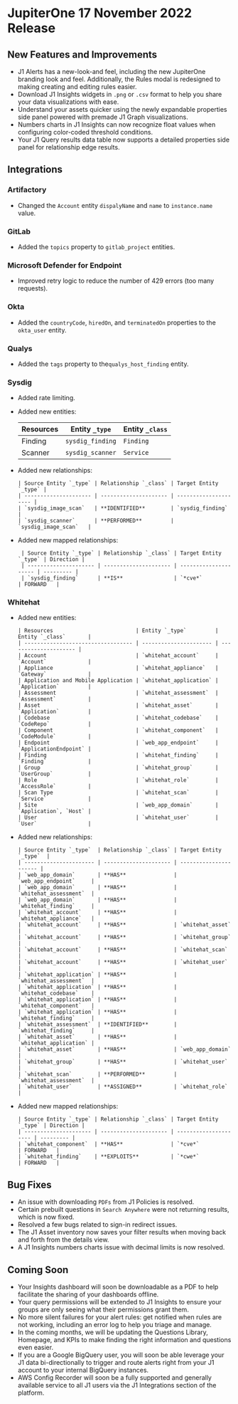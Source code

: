 # JupiterOne 17 November 2022 Release

## New Features and Improvements

-  J1 Alerts has a new-look-and feel, including the new  JupiterOne branding look and feel. Additionally, the Rules modal is redesigned to making creating and editing rules easier. 
-  Download J1 Insights widgets in `.png` or `.csv` format to help you share your data visualizations with ease. 
-  Understand your assets quicker using the newly expandable properties side panel powered with premade J1 Graph visualizations. 
-  Numbers charts in J1 Insights can now recognize float values when configuring color-coded threshold conditions. 
-  Your J1 Query results data table now supports a detailed properties side panel for relationship edge results. 

## Integrations

### Artifactory
  - Changed the  `Account` entity `dispalyName` and `name` to `instance.name` value.

### GitLab
  - Added the  `topics` property to `gitlab_project` entities.

### Microsoft Defender for Endpoint
  - Improved retry logic to reduce the number of 429 errors (too many requests).

### Okta
  - Added the `countryCode`, `hiredOn`, and `terminatedOn` properties to the `okta_user` entity.

### Qualys
  - Added the `tags` property to the`qualys_host_finding` entity.

### Sysdig
  - Added rate limiting.
  - Added new entities:

      | Resources | Entity `_type`   | Entity `_class` |
      | --------- | ---------------- | --------------- |
      | Finding   | `sysdig_finding` | `Finding`       |
      | Scanner   | `sysdig_scanner` | `Service`       |

- Added new relationships:


      | Source Entity `_type` | Relationship `_class` | Target Entity `_type` |
      | --------------------- | --------------------- | --------------------- |
      | `sysdig_image_scan`   | **IDENTIFIED**        | `sysdig_finding`      |
      | `sysdig_scanner`      | **PERFORMED**         | `sysdig_image_scan`   |

- Added new mapped relationships:


       | Source Entity `_type` | Relationship `_class` | Target Entity `_type` | Direction |
       | --------------------- | --------------------- | --------------------- | --------- |
       | `sysdig_finding`      | **IS**                | `*cve*`               | FORWARD   |

### Whitehat
-   Added new entities:


        | Resources                          | Entity `_type`         | Entity `_class`       |
        | ---------------------------------- | ---------------------- | --------------------- |
        | Account                            | `whitehat_account`     | `Account`             |
        | Appliance                          | `whitehat_appliance`   | `Gateway`             |
        | Application and Mobile Application | `whitehat_application` | `Application`         |
        | Assessment                         | `whitehat_assessment`  | `Assessment`          |
        | Asset                              | `whitehat_asset`       | `Application`         |
        | Codebase                           | `whitehat_codebase`    | `CodeRepo`            |
        | Component                          | `whitehat_component`   | `CodeModule`          |
        | Endpoint                           | `web_app_endpoint`     | `ApplicationEndpoint` |
        | Finding                            | `whitehat_finding`     | `Finding`             |
        | Group                              | `whitehat_group`       | `UserGroup`           |
        | Role                               | `whitehat_role`        | `AccessRole`          |
        | Scan Type                          | `whitehat_scan`        | `Service`             |
        | Site                               | `web_app_domain`       | `Application`, `Host` |
        | User                               | `whitehat_user`        | `User`                |

-   Added new relationships:


        | Source Entity `_type`  | Relationship `_class` | Target Entity `_type`  |
        | ---------------------- | --------------------- | ---------------------- |
        | `web_app_domain`       | **HAS**               | `web_app_endpoint`     |
        | `web_app_domain`       | **HAS**               | `whitehat_assessment`  |
        | `web_app_domain`       | **HAS**               | `whitehat_finding`     |
        | `whitehat_account`     | **HAS**               | `whitehat_appliance`   |
        | `whitehat_account`     | **HAS**               | `whitehat_asset`       |
        | `whitehat_account`     | **HAS**               | `whitehat_group`       |
        | `whitehat_account`     | **HAS**               | `whitehat_scan`        |
        | `whitehat_account`     | **HAS**               | `whitehat_user`        |
        | `whitehat_application` | **HAS**               | `whitehat_assessment`  |
        | `whitehat_application` | **HAS**               | `whitehat_codebase`    |
        | `whitehat_application` | **HAS**               | `whitehat_component`   |
        | `whitehat_application` | **HAS**               | `whitehat_finding`     |
        | `whitehat_assessment`  | **IDENTIFIED**        | `whitehat_finding`     |
        | `whitehat_asset`       | **HAS**               | `whitehat_application` |
        | `whitehat_asset`       | **HAS**               | `web_app_domain`       |
        | `whitehat_group`       | **HAS**               | `whitehat_user`        |
        | `whitehat_scan`        | **PERFORMED**         | `whitehat_assessment`  |
        | `whitehat_user`        | **ASSIGNED**          | `whitehat_role`        |

-   Added new mapped relationships:


        | Source Entity `_type` | Relationship `_class` | Target Entity `_type` | Direction |
        | --------------------- | --------------------- | --------------------- | --------- |
        | `whitehat_component`  | **HAS**               | `*cve*`               | FORWARD   |
        | `whitehat_finding`    | **EXPLOITS**          | `*cwe*`               | FORWARD   |

## Bug Fixes

-  An issue with downloading `PDFs` from J1 Policies is resolved. 
-  Certain prebuilt questions in `Search Anywhere` were not returning results, which is now fixed. 
-  Resolved a few bugs related to sign-in redirect issues. 
-  The J1 Asset inventory now saves your filter results when moving back and forth from the details view. 
-  A J1 Insights numbers charts issue with decimal limits is now resolved.

## Coming Soon

- Your Insights dashboard will soon be downloadable as a PDF to help facilitate the sharing of your dashboards offline. 
- Your query permissions will be extended to J1 Insights to ensure your groups are only seeing what their permissions grant them. 
- No more silent failures for your alert rules: get notified when rules are not working, including an error log to help you triage and manage.
- In the coming months, we will be updating the Questions Library, Homepage, and KPIs to make finding the right information and questions even easier.
- If you are a Google BigQuery user, you will soon be able leverage your J1 data bi-directionally to trigger and route alerts right from your J1 account to your internal BigQuery instances.
- AWS Config Recorder will soon be a fully supported and generally available service to all J1 users via the J1 Integrations section of the platform.
